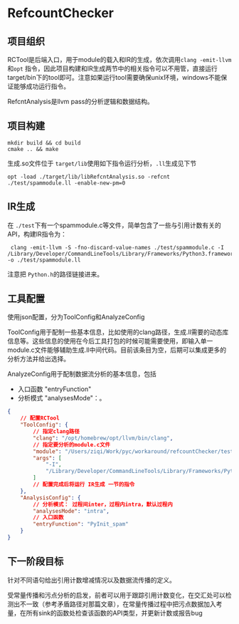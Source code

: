 # RefcountChecker

## 项目组织

RCTool是后端入口，用于module的载入和IR的生成，依次调用`clang -emit-llvm`和`opt`
指令，因此项目构建和IR生成两节中的相关指令可以不用管，直接运行target/bin下的tool即可。注意如果运行tool需要确保unix环境，windows不能保证能够成功运行指令。

RefcntAnalysis是llvm pass的分析逻辑和数据结构。

## 项目构建

```
mkdir build && cd build
cmake .. && make
```

生成.so文件位于 `target/lib`使用如下指令运行分析，`.ll`生成见下节

```
opt -load ./target/lib/libRefcntAnalysis.so -refcnt ./test/spammodule.ll -enable-new-pm=0
```

## IR生成

在 `./test`下有一个spammodule.c等文件，简单包含了一些与引用计数有关的API，构建IR指令为：

```shell
 clang -emit-llvm -S -fno-discard-value-names ./test/spammodule.c -I /Library/Developer/CommandLineTools/Library/Frameworks/Python3.framework/Versions/3.9/Headers -o ./test/spammodule.ll
```

注意把 `Python.h`的路径链接进来。

## 工具配置

使用json配置，分为ToolConfig和AnalyzeConfig

ToolConfig用于配制一些基本信息，比如使用的clang路径，生成.ll需要的动态库信息等。这些信息的使用在今后工具打包的时候可能需要使用，即输入单一module.c文件能够辅助生成.ll中间代码。目前该条目为空，后期可以集成更多的分析方法并给出选择。

AnalyzeConfig用于配制数据流分析的基本信息，包括

* 入口函数 "entryFunction"
* 分析模式 "analysesMode"：。

```json
{
  	// 配置RCTool
    "ToolConfig": {
      	// 指定clang路径
        "clang": "/opt/homebrew/opt/llvm/bin/clang",
      	// 指定要分析的module.c文件
        "module": "/Users/ziqi/Work/pyc/workaround/refcountChecker/test/spammodule.c",
        "args": [
            "-I",
            "/Library/Developer/CommandLineTools/Library/Frameworks/Python3.framework/Versions/3.9/Headers"
        ]
      	// 配置完成后将运行 IR生成 一节的指令
    },
    "AnalysisConfig": {
      	// 分析模式： 过程间inter，过程内intra，默认过程内
        "analysesMode": "intra",
      	// 入口函数
        "entryFunction": "PyInit_spam"
    }
}
```

## 下一阶段目标

针对不同语句给出引用计数增减情况以及数据流传播的定义。

受常量传播和污点分析的启发，前者可以用于跟踪引用计数变化，在交汇处可以检测出不一致（参考矛盾路径对那篇文章），在常量传播过程中把污点数据加入考量，在所有sink的函数处检查该函数的API类型，并更新计数或报告bug
